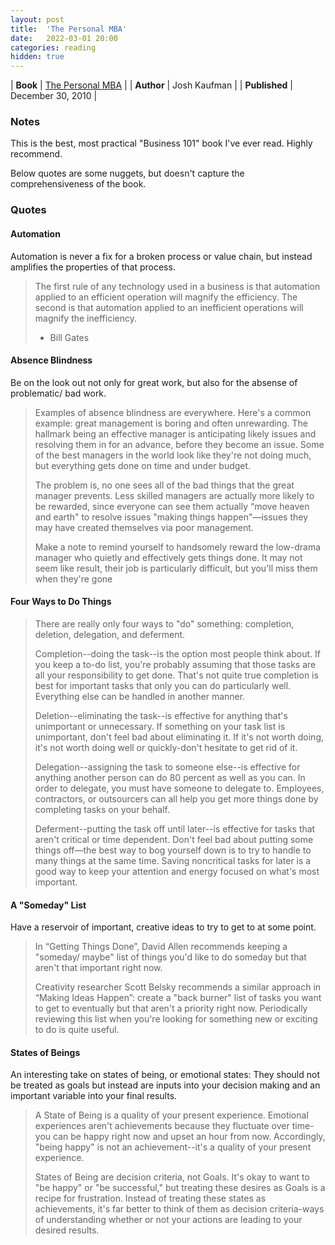 ```yaml
---
layout: post
title:  'The Personal MBA'
date:   2022-03-01 20:00
categories: reading
hidden: true
---
```


| **Book** | [The Personal MBA](https://www.amazon.com/Personal-MBA-10th-Anniversary/dp/0525543023/ref=sr_1_1?crid=48810WCS0OZ1&dib=eyJ2IjoiMSJ9.TbKPsAISPAZ1A71x4wEcqJ4m-yzv_dHk0mbbfyBTEdCsXKKu4LR-Wf1TBFXyFXv_uYuT4rMk2gjxeMeM_agledmJNbi4UO-1WJXI-IHmd2A1LygqWmXXM3pRfqmM5qdzld7XSsgWLnIOW4dqacDgUJYmdfkj_uhtRKu9HbyGr6pqjNpOEqloz9JqRrQWEUU5GseXmUB7r4fJkSh0H7zZx702-64w530Fg6oLYp8kFwI.jF9D4T4TuP2YgqincmVdr2X0Iffq9sv8vMscIsFAN6Y&dib_tag=se&keywords=the+personal+mba&qid=1730510853&s=books&sprefix=the+personal+mba%2Cstripbooks%2C81&sr=1-1)  |
| **Author** | Josh Kaufman |
| **Published** | December 30, 2010 |


### Notes

This is the best, most practical "Business 101" book I've ever read. Highly recommend.

Below quotes are some nuggets, but doesn't capture the comprehensiveness of the book.   

### Quotes

#### Automation 

Automation is never a fix for a broken process or value chain, but instead amplifies the properties of that process.   

>The first rule of any technology used in a business is that automation applied to an efficient operation will magnify the efficiency. The second is that automation applied to an inefficient operations will magnify the inefficiency. 
>- Bill Gates

#### Absence Blindness

Be on the look out not only for great work, but also for the absense of problematic/ bad work. 

> Examples of absence blindness are everywhere. Here's a common example: great management is boring and often unrewarding. The hallmark being an effective manager is anticipating likely issues and resolving them in for an advance, before they become an issue. Some of the best managers in the world look like they're not doing much, but everything gets done on time and under budget. 
>
> The problem is, no one sees all of the bad things that the great manager prevents. Less skilled managers are actually more likely to be rewarded, since everyone can see them actually “move heaven and earth" to resolve issues "making things happen"—issues they may have created themselves via poor management. 
>
> Make a note to remind yourself to handsomely reward the low-drama manager who quietly and effectively gets things done. It may not seem like result, their job is particularly difficult, but you'll miss them when they're gone


#### Four Ways to Do Things

> There are really only four ways to "do" something: completion, deletion, delegation, and deferment. 
>
> Completion--doing the task--is the option most people think about. If you keep a to-do list, you're probably assuming that those tasks are all your responsibility to get done. That's not quite true completion is best for important tasks that only you can do particularly well. Everything else can be handled in another manner.
>
>Deletion--eliminating the task--is effective for anything that's unimportant or unnecessary. If something on your task list is unimportant, don't feel bad about eliminating it. If it's not worth doing, it's not worth doing well or quickly-don't hesitate to get rid of it.
>
>Delegation--assigning the task to someone else--is effective for anything another person can do 80 percent as well as you can. In order to delegate, you must have someone to delegate to. Employees, contractors, or outsourcers can all help you get more things done by completing tasks on your behalf.
>
>Deferment--putting the task off until later--is effective for tasks that aren't critical or time dependent. Don't feel bad about putting some things off—the best way to bog yourself down is to try to handle to many things at the same time. Saving noncritical tasks for later is a good way to keep your attention and energy focused on what's most important.


#### A "Someday" List

Have a reservoir of important, creative ideas to try to get to at some point.  

> In “Getting Things Done”, David Allen recommends keeping a "someday/ maybe" list of things you'd like to do someday but that aren't that important right now. 
> 
> Creativity researcher Scott Belsky recommends a similar approach in “Making Ideas Happen”: create a "back burner" list of tasks you want to get to eventually but that aren't a priority right now. Periodically reviewing this list when you're looking for something new or exciting to do is quite useful.

#### States of Beings

An interesting take on states of being, or emotional states: They should not be treated as goals but instead are inputs into your decision making and an important variable into your final results. 

> A State of Being is a quality of your present experience. Emotional experiences aren't achievements because they fluctuate over time-you can be happy right now and upset an hour from now. Accordingly, "being happy" is not an achievement--it's a quality of your present experience.
> 
> States of Being are decision criteria, not Goals. It's okay to want to "be happy" or "be successful," but treating these desires as Goals is a recipe for frustration. Instead of treating these states as achievements, it's far better to think of them as decision criteria-ways of understanding whether or not your actions are leading to your desired results.


